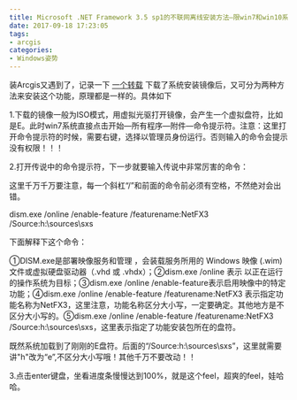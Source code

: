 ```yaml
---
title: Microsoft .NET Framework 3.5 sp1的不联网离线安装方法—限win7和win10系统
date: 2017-09-18 17:23:05
tags: 
- arcgis
categories: 
- Windows姿势
---
```


<!--more-->

装Arcgis又遇到了，记录一下
[一个转载](http://blog.sina.com.cn/s/blog_5f1077ed0102wlnp.html)
下载了​系统安装镜像后，又可分为两种方法来安装这个功能，原理都是一样的。具体如下

1.​下载的镜像一般为ISO模式，用虚拟光驱打开镜像，会产生一个虚拟盘符，比如是E。此时win7系统直接点击开始—所有程序—附件—命令提示符。注意：这里打开命令提示符的时候，需要右键，选择以管理员身份运行。否则输入的命令会提示没有权限！！！

​2.打开传说中的命令提示符，下一步就要输入传说中非常厉害的命令：

这里千万千万要注意​，每一个斜杠“/”和前面的命令前必须有空格，不然绝对会出错。

dism.exe /online /enable-feature /featurename:NetFX3 /Source:h:\sources\sxs​

下面解释下这个命令：​

①DISM.exe是部署映像服务和管理 ，会装载服务所用的 Windows 映像 (.wim) 文件或虚拟硬盘驱动器（.vhd 或 .vhdx）；②dism.exe /online 表示 以正在运行的操作系统为目标；​③​dism.exe /online /enable-feature表示启用映像中的特定功能；④dism.exe /online /enable-feature /featurename:NetFX3 表示指定功能名称为NetFX3，这里注意，功能名称区分大小写，一定要确定。其他地方是不区分大小写的。⑤dism.exe /online /enable-feature /featurename:NetFX3 /Source:h:\sources\sxs​，这里表示指定了功能安装包所在的盘符。

既然系统加载到了刚刚的E盘符。后面的“/Source:h:\sources\sxs”​，这里就需要讲"h"改为“e”,不区分大小写哦！其他千万不要改动！！

3.​点击enter键盘，坐看进度条慢慢达到100%，就是这个feel，超爽的feel，娃哈哈。

